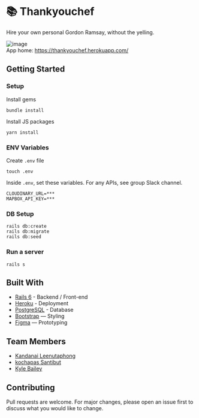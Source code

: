 # 📚 Thankyouchef

Hire your own personal Gordon Ramsay, without the yelling.

![image](https://user-images.githubusercontent.com/79894200/132184516-facae8a1-b478-4b69-ac29-4edd43dd5518.png)
<br>
App home: https://thankyouchef.herokuapp.com/
   

## Getting Started
### Setup

Install gems
```
bundle install
```
Install JS packages
```
yarn install
```

### ENV Variables
Create `.env` file
```
touch .env
```
Inside `.env`, set these variables. For any APIs, see group Slack channel.
```
CLOUDINARY_URL=***
MAPBOX_API_KEY=***
```

### DB Setup
```
rails db:create
rails db:migrate
rails db:seed
```

### Run a server
```
rails s
```

## Built With
- [Rails 6](https://guides.rubyonrails.org/) - Backend / Front-end
- [Heroku](https://heroku.com/) - Deployment
- [PostgreSQL](https://www.postgresql.org/) - Database
- [Bootstrap](https://getbootstrap.com/) — Styling
- [Figma](https://www.figma.com) — Prototyping


## Team Members
- [Kandanai Leenutaphong](https://www.linkedin.com/in/kandanai/)
- [kochapas Santibut](https://www.linkedin.com/in/kochapas-santibut-a768701a7/)
- [Kyle Bailey](https://www.linkedin.com/in/kyle-alexander-bailey/)

## Contributing
Pull requests are welcome. For major changes, please open an issue first to discuss what you would like to change.
